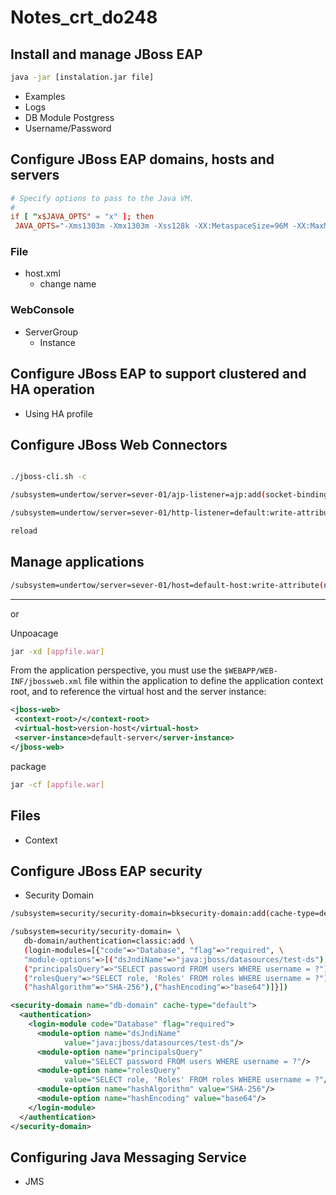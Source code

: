 # Notes_crt_do248

## Install and manage JBoss EAP

```sh
java -jar [instalation.jar file]
```

- Examples
- Logs
- DB Module Postgress
- Username/Password

## Configure JBoss EAP domains, hosts and servers

```conf
# Specify options to pass to the Java VM.
#
if [ "x$JAVA_OPTS" = "x" ]; then
 JAVA_OPTS="-Xms1303m -Xmx1303m -Xss128k -XX:MetaspaceSize=96M -XX:MaxMetaspaceSize=256m ..."
```

### File
- host.xml
  - change name

### WebConsole
- ServerGroup
  - Instance

## Configure JBoss EAP to support clustered and HA operation
- Using HA  profile

## Configure JBoss Web Connectors

```sh

./jboss-cli.sh -c

/subsystem=undertow/server=sever-01/ajp-listener=ajp:add(socket-binding=ajp)

/subsystem=undertow/server=sever-01/http-listener=default:write-attribute(name=max-connections, value=200)

reload
```

## Manage applications


```sh
/subsystem=undertow/server=sever-01/host=default-host:write-attribute(name=default-web-module,value=app.war )
```

---

or

Unpoacage

```sh
jar -xd [appfile.war]
```

From the application perspective, you must use the `$WEBAPP/WEB-INF/jbossweb.xml` file within the application to define the application context root, and to
reference the virtual host and the server instance:

```xml
<jboss-web>
 <context-root>/</context-root>
 <virtual-host>version-host</virtual-host>
 <server-instance>default-server</server-instance>
</jboss-web>
```

package

```sh
jar -cf [appfile.war]
```

## Files
- Context

## Configure JBoss EAP security
- Security Domain

```sh
/subsystem=security/security-domain=bksecurity-domain:add(cache-type=default)

/subsystem=security/security-domain= \
   db-domain/authentication=classic:add \
   (login-modules=[{"code"=>"Database", "flag"=>"required", \
   "module-options"=>[("dsJndiName"=>"java:jboss/datasources/test-ds"), \
   ("principalsQuery"=>"SELECT password FROM users WHERE username = ?"), \
   ("rolesQuery"=>"SELECT role, 'Roles' FROM roles WHERE username = ?"), \
   ("hashAlgorithm"=>"SHA-256"),("hashEncoding"=>"base64")]}])
```

```xml
<security-domain name="db-domain" cache-type="default"> 
  <authentication>
    <login-module code="Database" flag="required"> 
      <module-option name="dsJndiName" 
            value="java:jboss/datasources/test-ds"/>
      <module-option name="principalsQuery"
            value="SELECT password FROM users WHERE username = ?"/>
      <module-option name="rolesQuery"
            value="SELECT role, 'Roles' FROM roles WHERE username = ?"/>
      <module-option name="hashAlgorithm" value="SHA-256"/> 
      <module-option name="hashEncoding" value="base64"/> 
    </login-module>
  </authentication>
</security-domain>
```

## Configuring Java Messaging Service
- JMS


